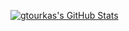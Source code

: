 [![gtourkas's GitHub Stats](https://github-readme-stats.vercel.app/api?username=gtourkas)](https://github.com/anuraghazra/github-readme-stats)
